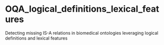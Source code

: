 # OQA_logical_definitions_lexical_features
 Detecting missing IS-A relations in biomedical ontologies leveraging logical definitions and lexical features
